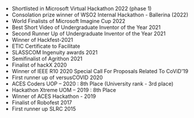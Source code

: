 - Shortlisted in Microsoft Virtual Hackathon 2022 (phase 1)
- Consolation prize winner of WSO2 Internal Hackathon - Ballerina (2022)
- World Finalists of Microsoft Imagine Cup 2022
- Best Short Video of Undergraduate Inventor of the Year 2021 
- Second Runner Up of Undergraduate Inventor of the Year 2021 
- Winner of Hackfest-2021
- ETIC Certificate to Facilitate
- SLASSCOM Ingenuity awards 2021
- Semifinalist of Agrithon 2021
- Finalist of hackX 2020 
- Winner of IEEE R10 2020 Special Call For Proposals Related To CoViD'19
- First runner up of versusCOVID 2020
- ACES Coders UOP – 2020 : 8th  Place (University rank - 3rd place)
- Hackathon Xtreme UOM – 2019 : 8th  Place
- Winner of ACES Hackathon - 2019
- Finalist of Robofest 2017
- First runner up SLRC 2015
